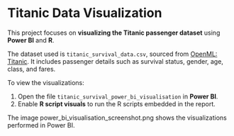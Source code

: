 # Titanic Data Visualization

This project focuses on **visualizing the Titanic passenger dataset** using **Power BI** and **R**.

The dataset used is `titanic_survival_data.csv`, sourced from [OpenML: Titanic](https://www.openml.org/d/40945). It includes passenger details such as survival status, gender, age, class, and fares.

To view the visualizations:  
1. Open the file `titanic_survival_power_bi_visualisation` in **Power BI**.  
2. Enable **R script visuals** to run the R scripts embedded in the report.


The image power_bi_visualisation_screenshot.png shows the visualizations performed in Power BI.